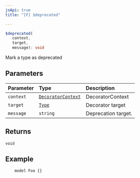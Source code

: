 ```yaml
---
jsApi: true
title: "[F] $deprecated"

---
```

```ts
$deprecated(
   context, 
   target, 
   message): void
```

Mark a type as deprecated

## Parameters

| Parameter | Type | Description |
| :------ | :------ | :------ |
| `context` | [`DecoratorContext`](../interfaces/DecoratorContext.md) | DecoratorContext |
| `target` | [`Type`](../type-aliases/Type.md) | Decorator target |
| `message` | `string` | Deprecation target. |

## Returns

`void`

## Example

``` @deprecated("Foo is deprecated, use Bar instead.")
    model Foo {}
```
